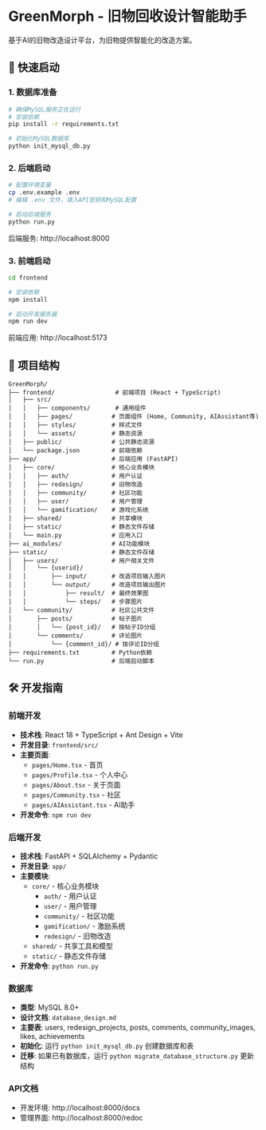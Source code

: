 # GreenMorph - 旧物回收设计智能助手

基于AI的旧物改造设计平台，为旧物提供智能化的改造方案。

## 🚀 快速启动

### 1. 数据库准备
```bash
# 确保MySQL服务正在运行
# 安装依赖
pip install -r requirements.txt

# 初始化MySQL数据库
python init_mysql_db.py
```

### 2. 后端启动
```bash
# 配置环境变量
cp .env.example .env
# 编辑 .env 文件，填入API密钥和MySQL配置

# 启动后端服务
python run.py
```
后端服务: http://localhost:8000

### 3. 前端启动
```bash
cd frontend

# 安装依赖
npm install

# 启动开发服务器
npm run dev
```
前端应用: http://localhost:5173

## 📁 项目结构

```
GreenMorph/
├── frontend/                 # 前端项目 (React + TypeScript)
│   ├── src/
│   │   ├── components/       # 通用组件
│   │   ├── pages/           # 页面组件 (Home, Community, AIAssistant等)
│   │   ├── styles/          # 样式文件
│   │   └── assets/          # 静态资源
│   ├── public/              # 公共静态资源
│   └── package.json         # 前端依赖
├── app/                     # 后端应用 (FastAPI)
│   ├── core/                # 核心业务模块
│   │   ├── auth/            # 用户认证
│   │   ├── redesign/        # 旧物改造
│   │   ├── community/       # 社区功能
│   │   ├── user/            # 用户管理
│   │   └── gamification/    # 游戏化系统
│   ├── shared/              # 共享模块
│   ├── static/              # 静态文件存储
│   └── main.py              # 应用入口
├── ai_modules/              # AI功能模块
├── static/                  # 静态文件存储
│   ├── users/               # 用户相关文件
│   │   └── {userid}/
│   │       ├── input/       # 改造项目输入图片
│   │       └── output/      # 改造项目输出图片
│   │           ├── result/  # 最终效果图
│   │           └── steps/   # 步骤图片
│   └── community/           # 社区公共文件
│       ├── posts/           # 帖子图片
│       │   └── {post_id}/   # 按帖子ID分组
│       └── comments/        # 评论图片
│           └── {comment_id}/ # 按评论ID分组
├── requirements.txt         # Python依赖
└── run.py                   # 后端启动脚本
```

## 🛠️ 开发指南

### 前端开发
- **技术栈**: React 18 + TypeScript + Ant Design + Vite
- **开发目录**: `frontend/src/`
- **主要页面**: 
  - `pages/Home.tsx` - 首页
  - `pages/Profile.tsx` - 个人中心
  - `pages/About.tsx` - 关于页面
  - `pages/Community.tsx` - 社区
  - `pages/AIAssistant.tsx` - AI助手
- **开发命令**: `npm run dev`

### 后端开发
- **技术栈**: FastAPI + SQLAlchemy + Pydantic
- **开发目录**: `app/`
- **主要模块**:
  - `core/` - 核心业务模块
    - `auth/` - 用户认证
    - `user/` - 用户管理
    - `community/` - 社区功能
    - `gamification/` - 激励系统
    - `redesign/` - 旧物改造
  - `shared/` - 共享工具和模型
  - `static/` - 静态文件存储
- **开发命令**: `python run.py`

### 数据库
- **类型**: MySQL 8.0+
- **设计文档**: `database_design.md`
- **主要表**: users, redesign_projects, posts, comments, community_images, likes, achievements
- **初始化**: 运行 `python init_mysql_db.py` 创建数据库和表
- **迁移**: 如果已有数据库，运行 `python migrate_database_structure.py` 更新结构

### API文档
- 开发环境: http://localhost:8000/docs
- 管理界面: http://localhost:8000/redoc
